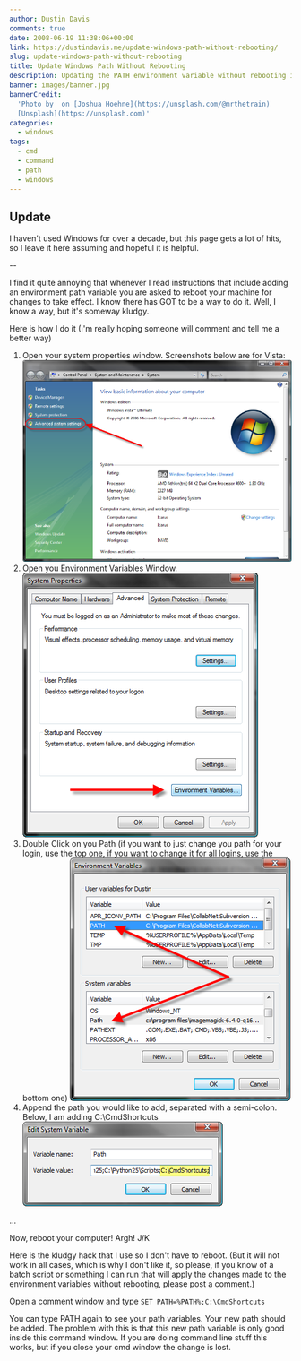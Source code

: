 ```yaml
---
author: Dustin Davis
comments: true
date: 2008-06-19 11:38:06+00:00
link: https://dustindavis.me/update-windows-path-without-rebooting/
slug: update-windows-path-without-rebooting
title: Update Windows Path Without Rebooting
description: Updating the PATH environment variable without rebooting in Windows
banner: images/banner.jpg
bannerCredit:
  'Photo by  on [Joshua Hoehne](https://unsplash.com/@mrthetrain)
  [Unsplash](https://unsplash.com)'
categories:
  - windows
tags:
  - cmd
  - command
  - path
  - windows
---
```


## Update

I haven't used Windows for over a decade, but this page gets a lot of hits, so I
leave it here assuming and hopeful it is helpful.

--

I find it quite annoying that whenever I read instructions that include adding
an environment path variable you are asked to reboot your machine for changes to
take effect. I know there has GOT to be a way to do it. Well, I know a way, but
it's someway kludgy.

Here is how I do it (I'm really hoping someone will comment and tell me a better
way)

1. Open your system properties window. Screenshots below are for Vista:
   ![computer properties](images/computer-properties2.png)
2. Open you Environment Variables Window.
   ![system properties](images/system-properties.png)
3. Double Click on you Path (if you want to just change you path for your login,
   use the top one, if you want to change it for all logins, use the bottom one)
   ![path variables](images/path-variables.png)
4. Append the path you would like to add, separated with a semi-colon. Below, I
   am adding C:\CmdShortcuts ![variable value](images/variable-value.png)

...

Now, reboot your computer! Argh! J/K

Here is the kludgy hack that I use so I don't have to reboot. (But it will not
work in all cases, which is why I don't like it, so please, if you know of a
batch script or something I can run that will apply the changes made to the
environment variables without rebooting, please post a comment.)

Open a comment window and type `SET PATH=%PATH%;C:\CmdShortcuts`

You can type PATH again to see your path variables. Your new path should be
added. The problem with this is that this new path variable is only good inside
this command window. If you are doing command line stuff this works, but if you
close your cmd window the change is lost.

